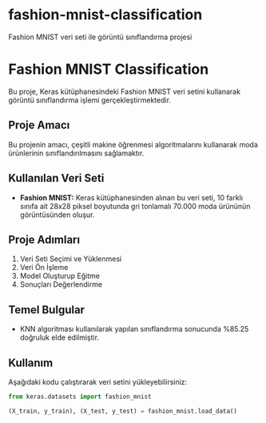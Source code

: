 # fashion-mnist-classification
Fashion MNIST veri seti ile görüntü sınıflandırma projesi

# Fashion MNIST Classification

Bu proje, Keras kütüphanesindeki Fashion MNIST veri setini kullanarak görüntü sınıflandırma işlemi gerçekleştirmektedir.

## Proje Amacı
Bu projenin amacı, çeşitli makine öğrenmesi algoritmalarını kullanarak moda ürünlerinin sınıflandırılmasını sağlamaktır.

## Kullanılan Veri Seti
- **Fashion MNIST:** Keras kütüphanesinden alınan bu veri seti, 10 farklı sınıfa ait 28x28 piksel boyutunda gri tonlamalı 70.000 moda ürününün görüntüsünden oluşur.

## Proje Adımları
1. Veri Seti Seçimi ve Yüklenmesi
2. Veri Ön İşleme
3. Model Oluşturup Eğitme
4. Sonuçları Değerlendirme

## Temel Bulgular
- KNN algoritması kullanılarak yapılan sınıflandırma sonucunda %85.25 doğruluk elde edilmiştir.

## Kullanım
Aşağıdaki kodu çalıştırarak veri setini yükleyebilirsiniz:

```python
from keras.datasets import fashion_mnist

(X_train, y_train), (X_test, y_test) = fashion_mnist.load_data()
